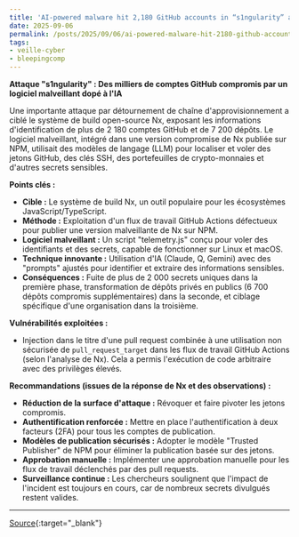 ```yaml
---
title: 'AI-powered malware hit 2,180 GitHub accounts in “s1ngularity” attack'
date: 2025-09-06
permalink: /posts/2025/09/06/ai-powered-malware-hit-2180-github-accounts-in-s1ngularity-attack/
tags:
- veille-cyber
- bleepingcomp
---
```

**Attaque "s1ngularity" : Des milliers de comptes GitHub compromis par un logiciel malveillant dopé à l'IA**

Une importante attaque par détournement de chaîne d'approvisionnement a ciblé le système de build open-source Nx, exposant les informations d'identification de plus de 2 180 comptes GitHub et de 7 200 dépôts. Le logiciel malveillant, intégré dans une version compromise de Nx publiée sur NPM, utilisait des modèles de langage (LLM) pour localiser et voler des jetons GitHub, des clés SSH, des portefeuilles de crypto-monnaies et d'autres secrets sensibles.

**Points clés :**

*   **Cible :** Le système de build Nx, un outil populaire pour les écosystèmes JavaScript/TypeScript.
*   **Méthode :** Exploitation d'un flux de travail GitHub Actions défectueux pour publier une version malveillante de Nx sur NPM.
*   **Logiciel malveillant :** Un script "telemetry.js" conçu pour voler des identifiants et des secrets, capable de fonctionner sur Linux et macOS.
*   **Technique innovante :** Utilisation d'IA (Claude, Q, Gemini) avec des "prompts" ajustés pour identifier et extraire des informations sensibles.
*   **Conséquences :** Fuite de plus de 2 000 secrets uniques dans la première phase, transformation de dépôts privés en publics (6 700 dépôts compromis supplémentaires) dans la seconde, et ciblage spécifique d'une organisation dans la troisième.

**Vulnérabilités exploitées :**

*   Injection dans le titre d'une pull request combinée à une utilisation non sécurisée de `pull_request_target` dans les flux de travail GitHub Actions (selon l'analyse de Nx). Cela a permis l'exécution de code arbitraire avec des privilèges élevés.

**Recommandations (issues de la réponse de Nx et des observations) :**

*   **Réduction de la surface d'attaque :** Révoquer et faire pivoter les jetons compromis.
*   **Authentification renforcée :** Mettre en place l'authentification à deux facteurs (2FA) pour tous les comptes de publication.
*   **Modèles de publication sécurisés :** Adopter le modèle "Trusted Publisher" de NPM pour éliminer la publication basée sur des jetons.
*   **Approbation manuelle :** Implémenter une approbation manuelle pour les flux de travail déclenchés par des pull requests.
*   **Surveillance continue :** Les chercheurs soulignent que l'impact de l'incident est toujours en cours, car de nombreux secrets divulgués restent valides.

---
[Source](https://www.bleepingcomputer.com/news/security/ai-powered-malware-hit-2-180-github-accounts-in-s1ngularity-attack/){:target="_blank"}
